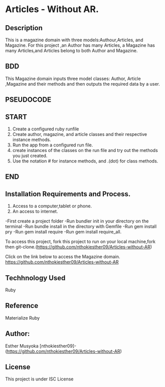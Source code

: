 # Articles - Without AR.

## Description
This is a magazine domain with three models:Authour,Articles, and Magazine.
For this project ,an Author has many Articles, a Magazine has many Articles,and Articles belong to both Author and Magazine.

## BDD
This Magazine domain inputs three model classes: Author, Article ,Magazine and their methods and then outputs the required data by a user.

## PSEUDOCODE

## START
1. Create a configured ruby runfile
2. Create author, magazine, and article classes and their respective instance methods.
3. Run the app from a configured run file.
4. create instances of the classes on the run file and try out the methods you just created.
5. Use the notation # for instance methods, and .(dot) for class methods.

## END


## Installation Requirements and Process.
1. Access to a computer,tablet or phone.
2. An access to internet.

-First create a project folder
-Run bundler init in your directory on the terminal
-Run bundle install in the directory with Gemfile
-Run gem install pry
-Run gem install require
-Run gem install require_all.

To access this project, fork this project to run on your local machine,fork then git-clone.(https://github.com/nthokiesther09/Articles-without-AR)

Click on the link below to access the Magazine domain. https://github.com/nthokiesther09/Articles-without-AR

## Techhnology Used
Ruby

## Reference
Materialize Ruby

## Author:
Esther Musyoka [nthokiesther09]-(https://github.com/nthokiesther09/Articles-without-AR)

## License
This project is under ISC License